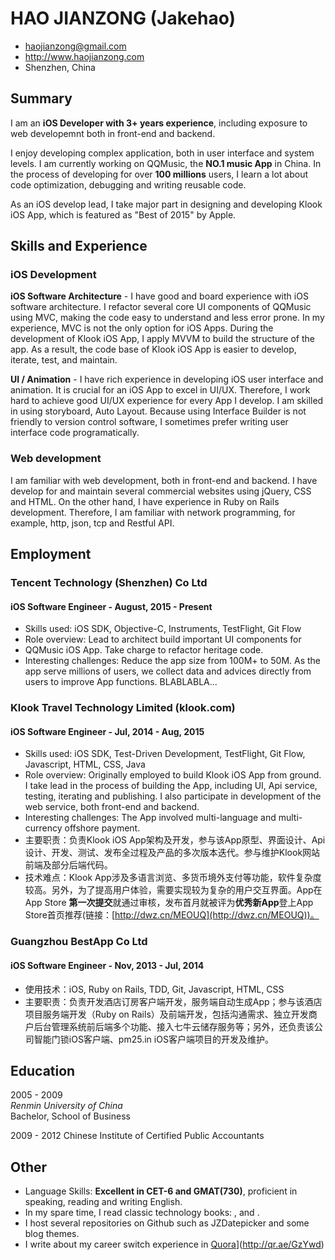 # HAO JIANZONG (Jakehao)

 * <haojianzong@gmail.com>
 * <http://www.haojianzong.com>
 * Shenzhen, China

## Summary

I am an **iOS Developer with 3+ years experience**, including exposure to web
developemnt both in front-end and backend.

I enjoy developing complex application, both in user interface and system
levels. I am currently working on QQMusic, the **NO.1 music App** in China. In
the process of developing for over **100 millions** users, I learn a
lot about code optimization, debugging and writing reusable code.

As an iOS develop lead, I take major part in designing and developing Klook iOS App, which is featured as "Best of 2015" by Apple.

## Skills and Experience

### iOS Development

**iOS Software Architecture** - I have good and board experience with iOS
software architecture. I refactor several core UI components of QQMusic using
MVC, making the code easy to understand and less error prone. In my
experience, MVC is not the only option for iOS Apps. During the development of
Klook iOS App, I apply MVVM to build the structure of the app. As a result,
the code base of Klook iOS App is easier to develop, iterate, test, and maintain.

**UI / Animation** - I have rich experience in developing iOS user interface
and animation. It is crucial for an iOS App to excel in UI/UX. Therefore, I
work hard to achieve good UI/UX experience for every App I develop. I am skilled in using storyboard, Auto Layout. Because using Interface Builder is not friendly to version
control software, I sometimes prefer writing user interface code
programatically.

### Web development

I am familiar with web development, both in front-end and backend. I have
develop for and maintain several commercial websites using jQuery, CSS and
HTML. On the other hand, I have experience in Ruby on Rails development.
Therefore, I am familiar with network programming, for example, http, json,
tcp and Restful API.

## Employment

### Tencent Technology (Shenzhen) Co Ltd

#### iOS Software Engineer - August, 2015 - Present
 * Skills used: iOS SDK, Objective-C, Instruments, TestFlight, Git Flow
 * Role overview: Lead to architect build important UI components for
 * QQMusic iOS App. Take charge to refactor heritage code. 
 * Interesting challenges: Reduce the app size from 100M+ to 50M. As the app
 serve millions of users, we collect data and advices directly from users to
 improve App functions. BLABLABLA...

### Klook Travel Technology Limited (klook.com)

#### iOS Software Engineer - Jul, 2014 - Aug, 2015

 * Skills used: iOS SDK, Test-Driven Development, TestFlight, Git Flow, Javascript, HTML, CSS, Java
 * Role overview: Originally employed to build Klook iOS App from ground. I
  take lead in the process of building the App, including UI, Api service,
  testing, iterating and publishing. I also participate in development of the
  web service, both front-end and backend.
  * Interesting challenges: The App involved multi-language and multi-currency
   offshore payment. 
 * 主要职责：负责Klook iOS App架构及开发，参与该App原型、界面设计、Api设计、开发、测试、发布全过程及产品的多次版本迭代。参与维护Klook网站前端及部分后端代码。
 * 技术难点：Klook App涉及多语言浏览、多货币境外支付等功能，软件复杂度较高。另外，为了提高用户体验，需要实现较为复杂的用户交互界面。App在App Store **第一次提交**就通过审核，发布首月就被评为**优秀新App**登上App Store首页推荐(链接：[http://dwz.cn/MEOUQ](http://dwz.cn/MEOUQ))。

### Guangzhou BestApp Co Ltd 

#### iOS Software Engineer - Nov, 2013 - Jul, 2014

 * 使用技术：iOS, Ruby on Rails, TDD, Git, Javascript, HTML, CSS
 * 主要职责：负责开发酒店订房客户端开发，服务端自动生成App；参与该酒店项目服务端开发（Ruby on Rails）及前端开发，包括沟通需求、独立开发商户后台管理系统前后端多个功能、接入七牛云储存服务等；另外，还负责该公司智能门锁iOS客户端、pm25.in iOS客户端项目的开发及维护。

## Education

2005 - 2009 <br />
*Renmin University of China* <br />
Bachelor, School of Business

2009 - 2012 
Chinese Institute of Certified Public Accountants <br />

## Other
 * Language Skills: **Excellent in CET-6 and GMAT(730)**, proficient in speaking, reading and writing English.
 * In my spare time, I read classic technology books: <Algorithms>, <Computer Systems> and <Programming Pearls>.
 * I host several repositories on Github such as JZDatepicker and some blog themes.
 * I write about my career switch experience in [Quora](http://qr.ae/GzYwd)](http://qr.ae/GzYwd)
